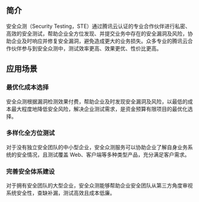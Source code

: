 ## 简介
安全众测（Security Testing，STE）通过腾讯云认证的专业合作伙伴进行私密、高效的安全测试，帮助企业全方位发现、并提交业务中存在的安全漏洞及风险，协助企业及时响应并修复安全漏洞，避免造成更大的业务损失。众多专业的腾讯云合作伙伴参与到安全众测中，测试效率更高、效果更优、性价比更高。
## 应用场景
### 最优化成本选择
安全众测根据漏洞检测效果付费，帮助企业及时发现安全漏洞及风险，以最低的成本最大程度地降低安全风险，解决企业测试需求，是资金预算有限项目的最优化选择。

### 多样化全方位测试
对于没有独立安全团队的中小型企业，安全众测服务可以协助企业了解自身业务系统的安全情况，且测试覆盖 Web、客户端等多种类型产品，充分满足客户需求。

### 完善安全体系建设
对于拥有安全团队的大型企业，安全众测能够帮助企业安全团队从第三方角度审视系统安全性，查缺补漏，测试高效且成本低廉。
